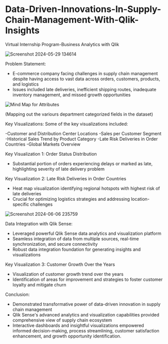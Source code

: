 # Data-Driven-Innovations-In-Supply-Chain-Management-With-Qlik-Insights
Virtual Internship Program-Business Analytics with Qlik

![Screenshot 2024-05-29 134614](https://github.com/vyshnaviK18/Business-Analytics-with-Qlik/assets/113926615/d3078727-334d-470a-a018-ea9a047b3f5f)

Problem Statement:
- E-commerce company facing challenges in supply chain management despite having access to vast data across orders, customers, products, and logistics
- Issues included late deliveries, inefficient shipping routes, inadequate inventory management, and missed growth opportunities

![Mind Map for Attributes](https://github.com/vyshnaviK18/Business-Analytics-with-Qlik/assets/113926615/5fc92047-81fc-49d9-b375-744ef1342a0c)

(Mapping out the variours department categorized fields in the dataset)
  
Key Visualizations:
Some of the key visualizations included:

-Customer and Distribution Center Locations
-Sales per Customer Segment
-Historical Sales Trend by Product Category
-Late Risk Deliveries in Order Countries
-Global Markets Overview


Key Visualization 1: Order Status Distribution
- Substantial portion of orders experiencing delays or marked as late, highlighting severity of late delivery problem

Key Visualization 2: Late Risk Deliveries in Order Countries  
- Heat map visualization identifying regional hotspots with highest risk of late deliveries
- Crucial for optimizing logistics strategies and addressing location-specific challenges

![Screenshot 2024-06-06 235759](https://github.com/vyshnaviK18/Business-Analytics-with-Qlik/assets/113926615/ffed5fea-1e5c-44d8-860d-24a96414a301)

Data Integration with Qlik Sense:
- Leveraged powerful Qlik Sense data analytics and visualization platform
- Seamless integration of data from multiple sources, real-time synchronization, and secure connectivity
- Robust data integration foundation for generating insights and visualizations

Key Visualization 3: Customer Growth Over the Years
- Visualization of customer growth trend over the years
- Identification of areas for improvement and strategies to foster customer loyalty and mitigate churn

Conclusion:
- Demonstrated transformative power of data-driven innovation in supply chain management
- Qlik Sense's advanced analytics and visualization capabilities provided comprehensive view of supply chain ecosystem
- Interactive dashboards and insightful visualizations empowered informed decision-making, process streamlining, customer satisfaction enhancement, and growth opportunity identification.
